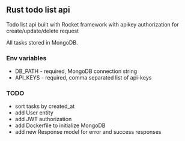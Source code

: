 ## Rust todo list api

Todo list api built with Rocket framework with apikey authorization for create/update/delete request

All tasks stored in MongoDB.

### Env variables

- DB_PATH - required, MongoDB connection string
- API_KEYS - required, comma separated list of api-keys

### TODO
- sort tasks by created_at
- add User entity
- add JWT authorization
- add Dockerfile to initialize MongoDB
- add new Response model for error and success responses